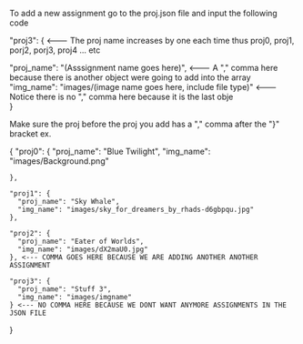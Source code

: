 To add a new assignment go to the proj.json file and input the following code 

"proj3": { <--- The proj name increases by one each time thus proj0, proj1, porj2, porj3, proj4 ... etc

  "proj_name": "(Asssignment name goes here)", <--- A "," comma here because there is another object were going to add into the array
  "img_name": "images/(image name goes here, include file type)" <--- Notice there is no "," comma here because it is the last obje        
}

Make sure the proj before the proj you add has a "," comma after the "}" bracket ex.

{
    "proj0": {
      "proj_name": "Blue Twilight",
      "img_name": "images/Background.png"
           
    },
    
    "proj1": {
      "proj_name": "Sky Whale",
      "img_name": "images/sky_for_dreamers_by_rhads-d6gbpqu.jpg"
    }, 
    
    "proj2": {
      "proj_name": "Eater of Worlds", 
      "img_name": "images/dX2maU0.jpg"
    }, <--- COMMA GOES HERE BECAUSE WE ARE ADDING ANOTHER ANOTHER ASSIGNMENT   
    
    "proj3": {
      "proj_name": "Stuff 3",
      "img_name": "images/imgname"
    } <--- NO COMMA HERE BECAUSE WE DONT WANT ANYMORE ASSIGNMENTS IN THE JSON FILE 
}

